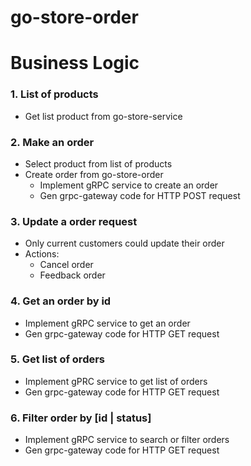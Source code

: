 # go-store-order

# Business Logic

### 1. List of products

- Get list product from go-store-service
  
### 2. Make an order

- Select product from list of products
- Create order from go-store-order
  - Implement gRPC service to create an order
  - Gen grpc-gateway code for HTTP POST request

### 3. Update a order request

- Only current customers could update their order
- Actions:
  - Cancel order
  - Feedback order

### 4. Get an order by id

- Implement gRPC service to get an order
- Gen grpc-gateway code for HTTP GET request

### 5. Get list of orders

- Implement gPRC service to get list of orders
- Gen grpc-gateway code for HTTP GET request

### 6. Filter order by [id | status]

- Implement gRPC service to search or filter orders
- Gen grpc-gateway code for HTTP GET request
